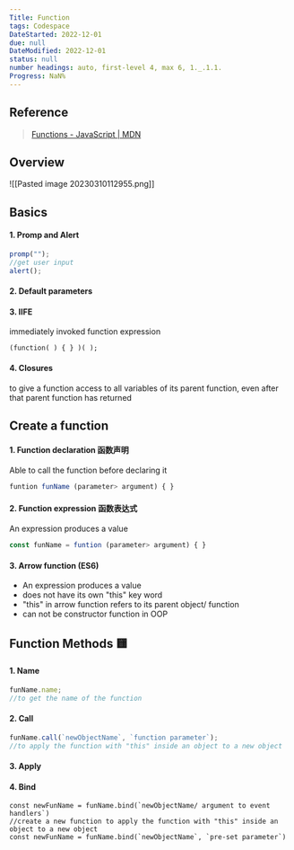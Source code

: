 ```yaml
---
Title: Function
tags: Codespace
DateStarted: 2022-12-01
due: null
DateModified: 2022-12-01
status: null
number headings: auto, first-level 4, max 6, 1._.1.1.
Progress: NaN%
---
```


## Reference

> [Functions - JavaScript | MDN](https://developer.mozilla.org/en-US/docs/Web/JavaScript/Guide/Functions)

## Overview

![[Pasted image 20230310112955.png]]

## Basics

#### 1. Promp and Alert

```js
promp("");
//get user input
alert();
```

#### 2. Default parameters

#### 3. IIFE

immediately invoked function expression

```JS
(function( ) { } )( );
```

#### 4. Closures

to give a function access to all variables of its parent function, even after that parent function has returned

## Create a function

#### 1. Function declaration 函数声明

Able to call the function before declaring it

```js
funtion funName (parameter> argument) { }
```

#### 2. Function expression 函数表达式

An expression produces a value

```js
const funName = funtion (parameter> argument) { }
```

#### 3. Arrow function (ES6)

- An expression produces a value
- does not have its own "this" key word
- "this" in arrow function refers to its parent object/ function
- can not be constructor function in OOP

## Function Methods 🟨

#### 1. Name

```js
funName.name;
//to get the name of the function
```

#### 2. Call

```js
funName.call(`newObjectName`, `function parameter`);
//to apply the function with "this" inside an object to a new object
```

#### 3. Apply

#### 4. Bind

```JS
const newFunName = funName.bind(`newObjectName/ argument to event handlers`)
//create a new function to apply the function with "this" inside an object to a new object
const newFunName = funName.bind(`newObjectName`, `pre-set parameter`)
```
